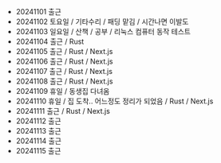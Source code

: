 - 20241101 출근
- 20241102 토요일 / 기타수리 / 패딩 맡김 / 시간나면 이발도
- 20241103 일요일 / 산책 / 공부 / 리눅스 컴퓨터 동작 테스트
- 20241104 출근 / Rust
- 20241105 출근 / Rust / Next.js
- 20241106 출근 / Rust / Next.js
- 20241107 출근 / Rust / Next.js
- 20241108 출근 / Rust / Next.js
- 20241109 휴일 / 동생집 다녀옴
- 20241110 휴일 / 집 도착.. 어느정도 정리가 되었음 / Rust / Next.js
- 20241111 출근 / Rust / Next.js
- 20241112 출근
- 20241113 출근
- 20241114 출근
- 20241115 출근
